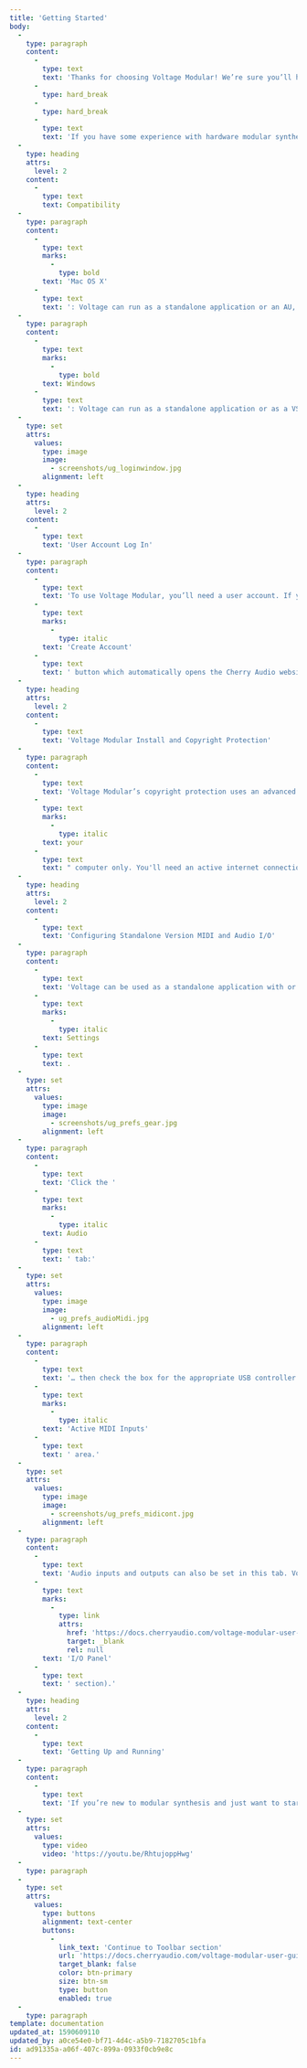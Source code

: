 ```yaml
---
title: 'Getting Started'
body:
  -
    type: paragraph
    content:
      -
        type: text
        text: 'Thanks for choosing Voltage Modular! We’re sure you’ll have a blast creating amazing sounds with what we feel is the finest virtual modular synthesis system available. '
      -
        type: hard_break
      -
        type: hard_break
      -
        type: text
        text: 'If you have some experience with hardware modular synthesizers, you’ll likely jump right in and get cookin’, but if you’re new or need information about specific functions, this is where you''ll find it. This guide won’t cover the functions of specific modules, but it will explain all of Voltage Modular''s basic underlying functionality: preset loading and saving, adding and moving modules, the Voltage Module store, and more - essentially everything except how individual modules work.'
  -
    type: heading
    attrs:
      level: 2
    content:
      -
        type: text
        text: Compatibility
  -
    type: paragraph
    content:
      -
        type: text
        marks:
          -
            type: bold
        text: 'Mac OS X'
      -
        type: text
        text: ': Voltage can run as a standalone application or an AU, VST2, VST3, or Pro Tools AAX virtual instrument. It can also run as an effects plug-in in the aforementioned formats.'
  -
    type: paragraph
    content:
      -
        type: text
        marks:
          -
            type: bold
        text: Windows
      -
        type: text
        text: ': Voltage can run as a standalone application or as a VST2, VST3, or Pro Tools AAX virtual instrument. It can also run as an effects plug-in in the aforementioned formats.'
  -
    type: set
    attrs:
      values:
        type: image
        image:
          - screenshots/ug_loginwindow.jpg
        alignment: left
  -
    type: heading
    attrs:
      level: 2
    content:
      -
        type: text
        text: 'User Account Log In'
  -
    type: paragraph
    content:
      -
        type: text
        text: 'To use Voltage Modular, you’ll need a user account. If you haven’t yet created one, click the '
      -
        type: text
        marks:
          -
            type: italic
        text: 'Create Account'
      -
        type: text
        text: ' button which automatically opens the Cherry Audio website where you’ll be walked through the easy-peasy process. Once a user account is set up, simply enter your email and password in the appropriate fields to start using Voltage Modular.'
  -
    type: heading
    attrs:
      level: 2
    content:
      -
        type: text
        text: 'Voltage Modular Install and Copyright Protection'
  -
    type: paragraph
    content:
      -
        type: text
        text: 'Voltage Modular’s copyright protection uses an advanced encryption scheme that customizes the primary app and modules for use on '
      -
        type: text
        marks:
          -
            type: italic
        text: your
      -
        type: text
        text: " computer only. You'll need an active internet connection during initial installation of the primary app, modules, and sound presets, but once installed, you're free to go off the grid, eat organic spelt in a field, and power your music computer with a generator hooked to your stationary recumbent bike. (Voltage Modular is licensed for use on up to four computers. Users can log into their accounts to control which computers are licensed.)\_"
  -
    type: heading
    attrs:
      level: 2
    content:
      -
        type: text
        text: 'Configuring Standalone Version MIDI and Audio I/O'
  -
    type: paragraph
    content:
      -
        type: text
        text: 'Voltage can be used as a standalone application with or without a hardware keyboard or pad control. With its Musical Typing Keyboard, multiple note and trigger sequencers, you can make a heck of a lot of music without even plugging in a keyboard. To use a hardware keyboard or pad controller, click the gear icon to open '
      -
        type: text
        marks:
          -
            type: italic
        text: Settings
      -
        type: text
        text: .
  -
    type: set
    attrs:
      values:
        type: image
        image:
          - screenshots/ug_prefs_gear.jpg
        alignment: left
  -
    type: paragraph
    content:
      -
        type: text
        text: 'Click the '
      -
        type: text
        marks:
          -
            type: italic
        text: Audio
      -
        type: text
        text: ' tab:'
  -
    type: set
    attrs:
      values:
        type: image
        image:
          - ug_prefs_audioMidi.jpg
        alignment: left
  -
    type: paragraph
    content:
      -
        type: text
        text: '… then check the box for the appropriate USB controller in the '
      -
        type: text
        marks:
          -
            type: italic
        text: 'Active MIDI Inputs'
      -
        type: text
        text: ' area.'
  -
    type: set
    attrs:
      values:
        type: image
        image:
          - screenshots/ug_prefs_midicont.jpg
        alignment: left
  -
    type: paragraph
    content:
      -
        type: text
        text: 'Audio inputs and outputs can also be set in this tab. Voltage will typically default to built-in system audio outputs, but clicking the pop-up window will display all other available audio hardware. The audio input can also be set here, but it’s not necessary unless you intend to use Voltage’s audio in jacks to process external audio (more on this in the '
      -
        type: text
        marks:
          -
            type: link
            attrs:
              href: 'https://docs.cherryaudio.com/voltage-modular-user-guide/io-panel'
              target: _blank
              rel: null
        text: 'I/O Panel'
      -
        type: text
        text: ' section).'
  -
    type: heading
    attrs:
      level: 2
    content:
      -
        type: text
        text: 'Getting Up and Running'
  -
    type: paragraph
    content:
      -
        type: text
        text: 'If you’re new to modular synthesis and just want to start making sounds, have a look at the following video. It gives a quick overview of loading presets, adding, moving, and patching modules, and more.'
  -
    type: set
    attrs:
      values:
        type: video
        video: 'https://youtu.be/RhtujoppHwg'
  -
    type: paragraph
  -
    type: set
    attrs:
      values:
        type: buttons
        alignment: text-center
        buttons:
          -
            link_text: 'Continue to Toolbar section'
            url: 'https://docs.cherryaudio.com/voltage-modular-user-guide/toolbar'
            target_blank: false
            color: btn-primary
            size: btn-sm
            type: button
            enabled: true
  -
    type: paragraph
template: documentation
updated_at: 1590609110
updated_by: a0ce54e0-bf71-4d4c-a5b9-7182705c1bfa
id: ad91335a-a06f-407c-899a-0933f0cb9e8c
---
```

